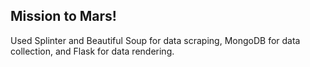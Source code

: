 <h2>Mission to Mars!</h2>

Used Splinter and Beautiful Soup for data scraping, MongoDB for data collection, and Flask for data rendering. 
